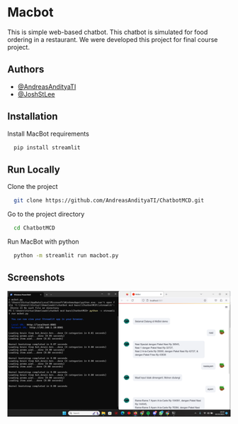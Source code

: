 
# Macbot

This is simple web-based chatbot. This chatbot is simulated for food ordering in a restaurant. We were developed this project for final course project.

## Authors

- [@AndreasAndityaTI](https://www.github.com/AndreasAndityaTI)
- [@JoshStLee](https://www.github.com/JoshStLee)


## Installation

Install MacBot requirements

```bash
  pip install streamlit
```


    
## Run Locally

Clone the project

```bash
  git clone https://github.com/AndreasAndityaTI/ChatbotMCD.git
```

Go to the project directory

```bash
  cd ChatbotMCD
```

Run MacBot with python

```bash
  python -m streamlit run macbot.py
```


## Screenshots

![App Screenshot](https://raw.githubusercontent.com/AndreasAndityaTI/ChatbotMCD/refs/heads/master/cara%20pakai%20chatbot%20dengan%20web.png)

